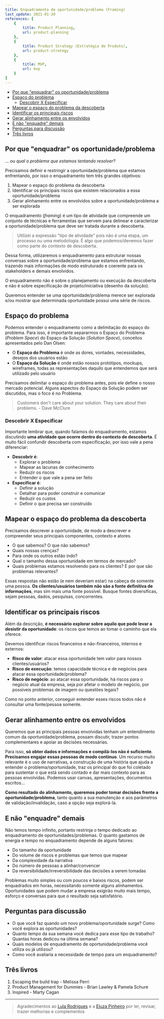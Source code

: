 ```yaml
---
title: Enquadramento de oportunidade/problema (Framing)
last_update: 2021-01-20
references: [
    {
        title: Product Planning,
        url: product-planning
    },
    {
        title: Product Strategy (Estratégia de Produto),
        url: product-strategy
    },
    {
        title: MVP,
        url: mvp
    }
]
---
```


- [Por que "enquadrar" os oportunidade/problema](#por-que-enquadrar-os-oportunidadeproblema)
- [Espaço do problema](#espaço-do-problema)
  - [Descobrir X Especificar](#descobrir-x-especificar)
- [Mapear o espaço do problema da descoberta](#mapear-o-espaço-do-problema-da-descoberta)
- [Identificar os principais riscos](#identificar-os-principais-riscos)
- [Gerar alinhamento entre os envolvidos](#gerar-alinhamento-entre-os-envolvidos)
- [E não "enquadre" demais](#e-não-enquadre-demais)
- [Perguntas para discussão](#perguntas-para-discussão)
- [Três livros](#três-livros)

## Por que "enquadrar" os oportunidade/problema

... _ou qual o problema que estamos tentando resolver?_

Precisamos definir e restringir a oportunidade/problema que estamos enfrentando, por isso o enquadramento tem três grandes objetivos:

1. Mapear o espaço do problema da descoberta
2. Identificar os principais riscos que existem relacionados a essa oportunidade/problema
3. Gerar alinhamento entre os envolvidos sobre a oportunidade/problema a ser explorada

O enquadramento (_framing_) é um tipo de atividade que compreende um conjunto de técnicas e ferramentas que servem para delinear e caracterizar a oportunidade/problema que deve ser tratada durante a descoberta.

> Utilizei a expressão "tipo de atividade" pois não é uma etapa, um processo ou uma metodologia. É algo que podemos/devemos fazer como parte do contexto de descoberta.

Dessa forma, utilizaremos o enquadramento para estruturar nossas conversas sobre a oportunidade/problema que estamos enfrentando, trazendo mais informações de modo estruturado e coerente para os stakeholders e demais envolvidos.

O enquadramento não é sobre o planejamento ou execução da descoberta e não é sobre especificação de projeto/iniciativa (desenho da solução).

Queremos entender se uma oportunidade/problema merece ser explorada e/ou mostrar que determinada oportunidade possui uma série de riscos.

## Espaço do problema

Podemos entender o enquadramento como a delimitação do espaço do problema. Para isso, é importante separarmos o Espaço do Problema (_Problem Space_) do Espaço da Solução (_Solution Space_), conceitos apresentados pelo Dan Olsen:

- O **Espaço do Problema** é onde as dores, vontades, necessidades, desejos dos usuários estão
- O **Espaço da Solução** é onde estão nossos protótipos, mockups, wireframes, todas as representações daquilo que entendemos que será utilizado pelo usuário

Precisamos delimitar o espaço do problema antes, pois ele define o nosso mercado potencial. Alguns aspectos do Espaço da Solução podem ser discutidos, mas o foco é no Problema.

> Customers don't care about your solution. They care about their problems. - Dave McClure

### Descobrir X Especificar

Importante lembrar que, quando falamos do enquadramento, estamos discutindo **uma atividade que ocorre dentro do contexto de descoberta**. É muito fácil confundir descoberta com especificação, por isso vale a pena diferenciar:

- **Descobrir é**:
  - Explorar o problema
  - Mapear as lacunas de conhecimento
  - Reduzir os riscos
  - Entender o que vale a pena ser feito
- **Especificar é**:
  - Definir a solução
  - Detalhar para poder construir e comunicar
  - Reduzir os custos
  - Definir o que precisa ser construído

## Mapear o espaço do problema da descoberta

Precisamos descrever a oportunidade, de modo a descrever e compreender seus principais componentes, contexto e atores.

- O que sabemos? O que não sabemos?
- Quais nossas crenças?
- Para onde os outros estão indo?
- Qual o tamanho dessa oportunidade em termos de mercado?
- Quais problemas estamos resolvendo para os clientes? E por que são problemas relevantes?

Essas respostas não estão (e nem deveriam estar) na cabeça de somente uma pessoa. **Os clientes/usuários também não são a fonte definitiva de informações**, mas sim mais uma fonte possível. Busque fontes diversificas, sejam pessoas, dados, pesquisas, concorrentes.

## Identificar os principais riscos

Além da descrição, **é necessário explorar sobre aquilo que pode levar a desistir da oportunidade**: os riscos que temos ao tomar o caminho que ela oferece.

Devemos identificar riscos financeiros e não-financeiros, internos e externos:

- **Risco de valor**: atacar essa oportunidade tem valor para nossos clientes/usuários?
- **Risco de execução**: temos capacidade técnica e de negócios para atacar essa oportunidade/problema?
- **Risco de negócio**: ao atacar essa oportunidade, há riscos para o negócio atual da empresa, seja por afetar o modelo de negócio, por possíveis problemas de imagem ou questões legais?

Como no ponto anterior, conseguir entender esses riscos todos não é consultar uma fonte/pessoa somente.

## Gerar alinhamento entre os envolvidos

Queremos que as principais pessoas envolvidas tenham um entendimento comum da oportunidade/problema, possam discutir, trazer pontos complementares e apoiar as decisões necessárias.

Para isso, **só obter dados e informações e compilá-los não é suficiente**. **Precisamos engajar essas pessoas de modo contínuo**. Um recurso muito relevante é o uso de narrativas, a construção de uma história que ajuda a entender o problema/oportunidade, traz os principal do que foi coletado para sustentar o que está sendo contado e dar mais contexto para as pessoas envolvidas. Podemos usar canvas, apresentações, documentos escritos...

**Como resultado do alinhamento, queremos poder tomar decisões frente a oportunidade/problema**, tanto quanto a sua manutenção e aos parâmetros de validação/invalidação, caso a opção seja explorá-la.

## E não "enquadre" demais

Não temos tempo infinito, portanto restrinja o tempo dedicado ao enquadramento de oportunidades/problemas. O quanto gastamos de energia e tempo no enquadramento depende de alguns fatores:

- Do tamanho da oportunidade
- Do volume de riscos e problemas que temos que mapear
- Da complexidade da narrativa
- Do número de pessoas a alinhar/convencer
- Da reversibilidade/irreversibilidade das decisões a serem tomadas

Problemas muito simples ou com poucos e baixos riscos, podem ser enquadrados em horas, necessitando somente alguns alinhamentos. Oportunidades que podem mudar a empresa exigirão muito mais tempo, esforço e conversas para que o resultado seja satisfatório.

## Perguntas para discussão

- O que você faz quando um novo problema/oportunidade surge? Como você explora as oportunidades?
- Quanto tempo da sua semana você dedica para esse tipo de trabalho? Quantas horas dedicou na última semana?
- Quais modelos de enquadramento de oportunidade/problema você utiliza ou já utilizou?
- Como você avaliaria a necessidade de tempo para um enquadramento?

## Três livros

1. Escaping the build trap - Melissa Perri
2. Product Management for Dummies - Brian Lawley & Pamela Schure
3. Inspired - Marty Cagan

---

> Agradecimentos ao [Lula Rodrigues](https://www.instagram.com/luizphx) e a [Eluza Pinheiro](https://www.linkedin.com/in/eluzapinheiro/) por ler, revisar, trazer melhorias e complementos
